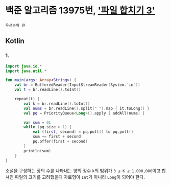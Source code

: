 # 백준 알고리즘 13975번, ['파일 합치기 3'](https://www.acmicpc.net/problem/13975)

`우선순위 큐`

## Kotlin

### 1.

```kotlin
import java.io.*
import java.util.*

fun main(args: Array<String>) {
    val br = BufferedReader(InputStreamReader(System.`in`))
    val t = br.readLine().toInt()

    repeat(t) {
        val k = br.readLine().toInt()
        val nums = br.readLine().split(" ").map { it.toLong() }
        val pq = PriorityQueue<Long>().apply { addAll(nums) }

        var sum = 0L
        while (pq.size > 1) {
            val (first, second) = pq.poll() to pq.poll()
            sum += first + second
            pq.offer(first + second)
        }
        println(sum)
    }
}
```

소설을 구성하는 장의 수를 나타내는 양의 정수 `k`의 범위가 `3 ≤ K ≤ 1,000,000`이고 합쳐진 파일의 크기를 고려했을때 자료형이 `Int`가 아니라 `Long`이 되어야 한다.